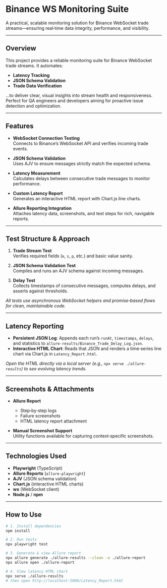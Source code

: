 # Binance WS Monitoring Suite

A practical, scalable monitoring solution for Binance WebSocket trade streams—ensuring real‑time data integrity, performance, and visibility.

---

## Overview  
This project provides a reliable monitoring suite for Binance WebSocket trade streams. It automates:

- **Latency Tracking**  
- **JSON Schema Validation**  
- **Trade Data Verification**  

…to deliver clear, visual insights into stream health and responsiveness. Perfect for QA engineers and developers aiming for proactive issue detection and optimization.

---

## Features

- **WebSocket Connection Testing**  
  Connects to Binance’s WebSocket API and verifies incoming trade events.

- **JSON Schema Validation**  
  Uses AJV to ensure messages strictly match the expected schema.

- **Latency Measurement**  
  Calculates delays between consecutive trade messages to monitor performance.

- **Custom Latency Report**  
  Generates an interactive HTML report with Chart.js line charts.

- **Allure Reporting Integration**  
  Attaches latency data, screenshots, and test steps for rich, navigable reports.

---

## Test Structure & Approach

1. **Trade Stream Test**  
   Verifies required fields (`e`, `s`, `p`, etc.) and basic value sanity.

2. **JSON Schema Validation Test**  
   Compiles and runs an AJV schema against incoming messages.

3. **Delay Test**  
   Collects timestamps of consecutive messages, computes delays, and asserts against thresholds.

_All tests use asynchronous WebSocket helpers and promise‑based flows for clean, maintainable code._

---

## Latency Reporting

- **Persistent JSON Log**: Appends each run’s `runAt`, `timestamps`, `delays`, and statistics to `allure-results/Binance_Trade_Delay_Log.json`.
- **Interactive HTML Chart**: Reads that JSON and renders a time‑series line chart via Chart.js in `Latency_Report.html`.

_Open the HTML directly via a local server (e.g., `npx serve ./allure-results`) to see evolving latency trends._

---

## Screenshots & Attachments

- **Allure Report**  
  - Step‑by‑step logs  
  - Failure screenshots  
  - HTML latency report attachment  

- **Manual Screenshot Support**  
  Utility functions available for capturing context‑specific screenshots.

---

## Technologies Used

- **Playwright** (TypeScript)  
- **Allure Reports** (`allure-playwright`)  
- **AJV** (JSON schema validation)  
- **Chart.js** (interactive HTML charts)  
- **ws** (WebSocket client)  
- **Node.js** / **npm**

---

## How to Use

```bash
# 1. Install dependencies
npm install

# 2. Run tests
npx playwright test

# 3. Generate & view Allure report
npx allure generate ./allure-results --clean -o ./allure-report
npx allure open ./allure-report

# 4. View latency HTML chart
npx serve ./allure-results
# then open http://localhost:5000/Latency_Report.html
